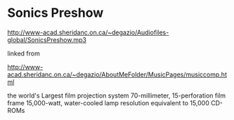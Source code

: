 # Sonics Preshow

http://www-acad.sheridanc.on.ca/~degazio/Audiofiles-global/SonicsPreshow.mp3

linked from

http://www-acad.sheridanc.on.ca/~degazio/AboutMeFolder/MusicPages/musiccomp.html

the world's
Largest
film projection
system
70-millimeter, 15-perforation film frame
15,000-watt, water-cooled lamp
resolution equivalent to 15,000 CD-ROMs